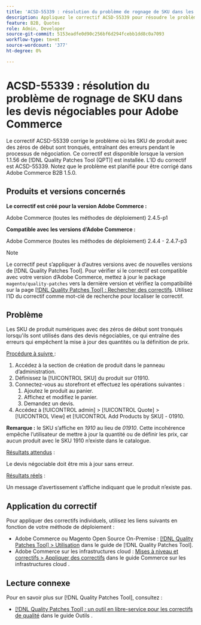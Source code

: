 ```yaml
---
title: 'ACSD-55339 : résolution du problème de rognage de SKU dans les devis négociables pour Adobe Commerce'
description: Appliquez le correctif ACSD-55339 pour résoudre le problème d’Adobe Commerce où les SKU de produit avec des zéros au début sont tronqués, provoquant des erreurs de négociation.
feature: B2B, Quotes
role: Admin, Developer
source-git-commit: 5153eadfe0d90c256bf6d294fcebb1dd8c0a7093
workflow-type: tm+mt
source-wordcount: '377'
ht-degree: 0%

---
```


# ACSD-55339 : résolution du problème de rognage de SKU dans les devis négociables pour Adobe Commerce

Le correctif ACSD-55339 corrige le problème où les SKU de produit avec des zéros de début sont tronqués, entraînant des erreurs pendant le processus de négociation. Ce correctif est disponible lorsque la version 1.1.56 de [!DNL Quality Patches Tool (QPT)] est installée. L’ID du correctif est ACSD-55339. Notez que le problème est planifié pour être corrigé dans Adobe Commerce B2B 1.5.0.

## Produits et versions concernés

**Le correctif est créé pour la version Adobe Commerce :**

Adobe Commerce (toutes les méthodes de déploiement) 2.4.5-p1

**Compatible avec les versions d’Adobe Commerce :**

Adobe Commerce (toutes les méthodes de déploiement) 2.4.4 - 2.4.7-p3

>[!NOTE]
>
>Le correctif peut s’appliquer à d’autres versions avec de nouvelles versions de [!DNL Quality Patches Tool]. Pour vérifier si le correctif est compatible avec votre version d’Adobe Commerce, mettez à jour le package `magento/quality-patches` vers la dernière version et vérifiez la compatibilité sur la page [[!DNL Quality Patches Tool] : Rechercher des correctifs](https://experienceleague.adobe.com/tools/commerce-quality-patches/index.html). Utilisez l’ID du correctif comme mot-clé de recherche pour localiser le correctif.

## Problème

Les SKU de produit numériques avec des zéros de début sont tronqués lorsqu&#39;ils sont utilisés dans des devis négociables, ce qui entraîne des erreurs qui empêchent la mise à jour des quantités ou la définition de prix.

<u>Procédure à suivre </u> :

1. Accédez à la section de création de produit dans le panneau d’administration.
1. Définissez la [!UICONTROL SKU] du produit sur 01910.
1. Connectez-vous au storefront et effectuez les opérations suivantes :
   1. Ajoutez le produit au panier.
   1. Affichez et modifiez le panier.
   1. Demandez un devis.
1. Accédez à [!UICONTROL admin] > [!UICONTROL Quote] > [!UICONTROL View] et [!UICONTROL Add Products by SKU] - 01910.

**Remarque :** le SKU s’affiche en *1910* au lieu de *01910*. Cette incohérence empêche l’utilisateur de mettre à jour la quantité ou de définir les prix, car aucun produit avec le SKU 1910 n’existe dans le catalogue.

<u>Résultats attendus</u> :

Le devis négociable doit être mis à jour sans erreur.

<u>Résultats réels</u> :

Un message d’avertissement s’affiche indiquant que le produit n’existe pas.

## Application du correctif

Pour appliquer des correctifs individuels, utilisez les liens suivants en fonction de votre méthode de déploiement :

* Adobe Commerce ou Magento Open Source On-Premise : [[!DNL Quality Patches Tool] > Utilisation](/help/tools/quality-patches-tool/usage.md) dans le guide de [!DNL Quality Patches Tool].
* Adobe Commerce sur les infrastructures cloud : [Mises à niveau et correctifs > Appliquer des correctifs](https://experienceleague.adobe.com/docs/commerce-cloud-service/user-guide/develop/upgrade/apply-patches.html) dans le guide Commerce sur les infrastructures cloud .


## Lecture connexe

Pour en savoir plus sur [!DNL Quality Patches Tool], consultez :

* [[!DNL Quality Patches Tool] : un outil en libre-service pour les correctifs de qualité](/help/tools/quality-patches-tool/quality-patches-tool-to-self-serve-quality-patches.md) dans le guide Outils .

